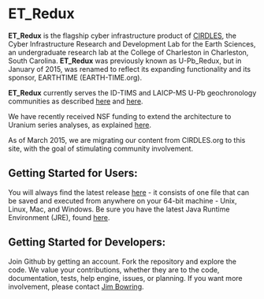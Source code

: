 ET_Redux
===

**ET_Redux** is the flagship cyber infrastructure product of [CIRDLES](http://cirdles.org),
the Cyber Infrastructure Research and Development Lab for the Earth Sciences, 
an undergraduate research
lab at the College of Charleston in Charleston, South Carolina. **ET_Redux** was 
previously known as U-Pb_Redux, but in January of 2015, was renamed to
reflect its expanding functionality and its sponsor, EARTHTIME (EARTH-TIME.org).

**ET_Redux** currently serves the ID-TIMS and LAICP-MS U-Pb geochronology communities
as described [here](http://cirdles.org/sites/default/files/Downloads/ggge1933.pdf) and 
[here](http://cirdles.org/sites/default/files/Downloads/ggge1932.pdf).

We have recently received NSF funding to extend the architecture to Uranium series
analyses, as explained 
[here](http://earthcube.org/group/cyberinfrastructure-u-series-geochronologic-data). 

As of March 2015, we are migrating our content from CIRDLES.org to this site, with
the goal of stimulating community involvement.

Getting Started for Users:
---
You will always find the latest release 
[here](https://github.com/CIRDLES/ET_Redux/releases) - it consists of one file that can be 
saved and executed from anywhere on your 64-bit machine - Unix, Linux, Mac, and Windows.
Be sure you have the latest Java Runtime Environment (JRE), found 
[here](http://www.oracle.com/technetwork/java/javase/downloads/index.html).

Getting Started for Developers:
---
Join Github by getting an account.  Fork the repository and explore the code.  We value
your contributions, whether they are to the code, documentation, tests, help engine,
issues, or planning.  If you want more involvement, please contact 
[Jim Bowring](mailto://bowringj@cofc.edu).

